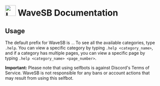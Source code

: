 # <img src="images/wavesbicon2.ico" alt="Logo" width="35" height="35"> WaveSB Documentation

## Usage
The default prefix for WaveSB is `.`. To see all the available categories, type `.help`. You can view a specific category by typing `.help <category_name>`, and if a category has multiple pages, you can view a specific page by typing `.help <category_name> <page_number>`.

**Important:** Please note that using selfbots is against Discord's Terms of Service. WaveSB is not responsible for any bans or account actions that may result from using this selfbot.
